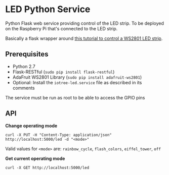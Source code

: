 # LED Python Service

Python Flask web service providing control of the LED strip. To be deployed on the Raspberry Pi that's connected to the LED strip.

Basically a flask wrapper around [this tutorial to control a WS2801 LED strip](https://tutorials-raspberrypi.de/raspberry-pi-ws2801-rgb-led-streifen-anschliessen-steuern/).

## Prerequisites

* Python 2.7
* Flask-RESTful (`sudo pip install flask-restful`)
* AdaFruit WS2801 Library (`sudo pip install adafruit-ws2801`)
* Optional: Install the `iotree-led.service` file as described in its comments

The service must be run as root to be able to access the GPIO pins

## API

**Change operating mode**

`curl -X PUT -H "Content-Type: application/json" http://localhost:5000/led -d "<mode>"`

Valid values for `<mode>` are: `rainbow_cycle`, `flash_colors`, `eiffel_tower`, `off`

**Get current operating mode**

`curl -X GET http://localhost:5000/led`